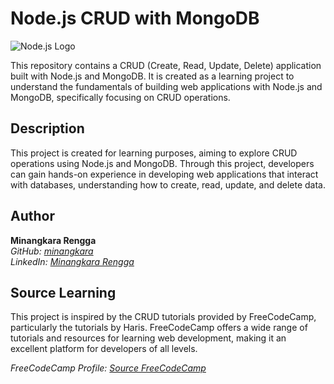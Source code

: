 # Node.js CRUD with MongoDB

![Node.js Logo](https://upload.wikimedia.org/wikipedia/commons/d/d9/Node.js_logo.svg)

This repository contains a CRUD (Create, Read, Update, Delete) application built with Node.js and MongoDB. It is created as a learning project to understand the fundamentals of building web applications with Node.js and MongoDB, specifically focusing on CRUD operations.

## Description

This project is created for learning purposes, aiming to explore CRUD operations using Node.js and MongoDB. Through this project, developers can gain hands-on experience in developing web applications that interact with databases, understanding how to create, read, update, and delete data.

## Author

**Minangkara Rengga**  
*GitHub: [minangkara](https://github.com/minangkaracr)*  
*LinkedIn: [Minangkara Rengga](https://www.linkedin.com/in/minangkaracr)*  

## Source Learning

This project is inspired by the CRUD tutorials provided by FreeCodeCamp, particularly the tutorials by Haris. FreeCodeCamp offers a wide range of tutorials and resources for learning web development, making it an excellent platform for developers of all levels.

*FreeCodeCamp Profile: [Source FreeCodeCamp](https://youtu.be/_7UQPve99r4)*
